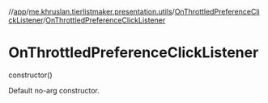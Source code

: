 //[app](../../../index.md)/[me.khruslan.tierlistmaker.presentation.utils](../index.md)/[OnThrottledPreferenceClickListener](index.md)/[OnThrottledPreferenceClickListener](-on-throttled-preference-click-listener.md)

# OnThrottledPreferenceClickListener

constructor()

Default no-arg constructor.
